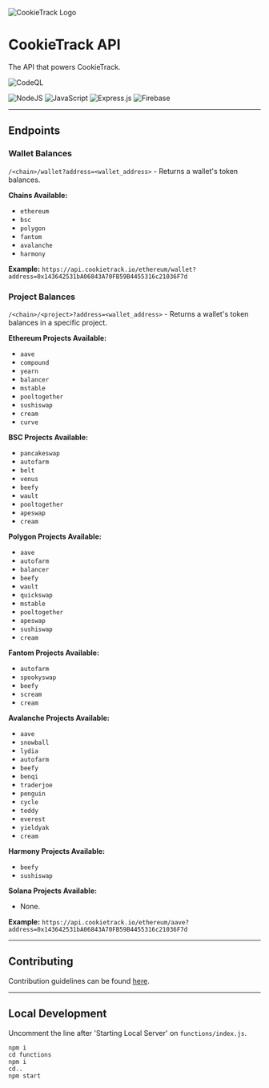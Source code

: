 ![CookieTrack Logo][logo]
# CookieTrack API

The API that powers CookieTrack.

![CodeQL](https://github.com/Ncookiez/cookietrack-api/actions/workflows/codeql-analysis.yml/badge.svg)

![NodeJS](https://img.shields.io/badge/node.js-6DA55F?style=for-the-badge&logo=node.js&logoColor=white)
![JavaScript](https://img.shields.io/badge/javascript-%23323330.svg?style=for-the-badge&logo=javascript&logoColor=%23F7DF1E)
![Express.js](https://img.shields.io/badge/express.js-%23404d59.svg?style=for-the-badge&logo=express&logoColor=%2361DAFB)
![Firebase](https://img.shields.io/badge/firebase-%23039BE5.svg?style=for-the-badge&logo=firebase)

---

## Endpoints

### Wallet Balances

`/<chain>/wallet?address=<wallet_address>` - Returns a wallet's token balances.

**Chains Available:**
- `ethereum`
- `bsc`
- `polygon`
- `fantom`
- `avalanche`
- `harmony`

**Example:**
`https://api.cookietrack.io/ethereum/wallet?address=0x143642531bA06843A70FB59B4455316c21036F7d`

### Project Balances

`/<chain>/<project>?address=<wallet_address>` - Returns a wallet's token balances in a specific project.

**Ethereum Projects Available:**
- `aave`
- `compound`
- `yearn`
- `balancer`
- `mstable`
- `pooltogether`
- `sushiswap`
- `cream`
- `curve`

**BSC Projects Available:**
- `pancakeswap`
- `autofarm`
- `belt`
- `venus`
- `beefy`
- `wault`
- `pooltogether`
- `apeswap`
- `cream`

**Polygon Projects Available:**
- `aave`
- `autofarm`
- `balancer`
- `beefy`
- `wault`
- `quickswap`
- `mstable`
- `pooltogether`
- `apeswap`
- `sushiswap`
- `cream`

**Fantom Projects Available:**
- `autofarm`
- `spookyswap`
- `beefy`
- `scream`
- `cream`

**Avalanche Projects Available:**
- `aave`
- `snowball`
- `lydia`
- `autofarm`
- `beefy`
- `benqi`
- `traderjoe`
- `penguin`
- `cycle`
- `teddy`
- `everest`
- `yieldyak`
- `cream`

**Harmony Projects Available:**
- `beefy`
- `sushiswap`

**Solana Projects Available:**
- None.

**Example:**
`https://api.cookietrack.io/ethereum/aave?address=0x143642531bA06843A70FB59B4455316c21036F7d`

---

## Contributing

Contribution guidelines can be found [here](CONTRIBUTING.md).

---

## Local Development

Uncomment the line after 'Starting Local Server' on `functions/index.js`.

```
npm i
cd functions
npm i
cd..
npm start
```

[logo]: https://github.com/Ncookiez/cookietrack-api/blob/master/favicon.svg "CookieTrack"
